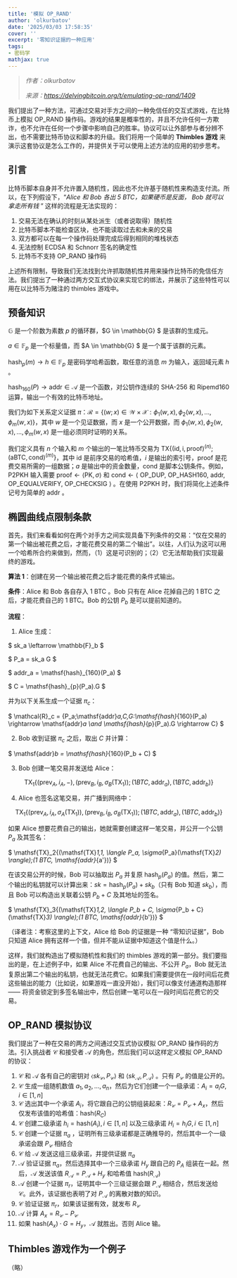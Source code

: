 ```yaml
---
title: '模拟 OP_RAND'
author: 'olkurbatov'
date: '2025/03/03 17:58:35'
cover: ''
excerpt: '零知识证据的一种应用'
tags:
- 密码学
mathjax: true
---
```



> *作者：olkurbatov*
> 
> *来源：<https://delvingbitcoin.org/t/emulating-op-rand/1409>*



我们提出了一种方法，可通过交易对手方之间的一种免信任的交互式游戏，在比特币上模拟 OP_RAND 操作码。游戏的结果是概率性的，并且不允许任何一方欺诈，也不允许在任何一个步骤中影响自己的胜率。协议可以让外部参与者分辨不出，也不需要比特币协议和脚本的升级。我们将用一个简单的 **Thimbles 游戏** 来演示这套协议是怎么工作的，并提供关于可以使用上述方法的应用的初步思考。

## 引言

比特币脚本自身并不允许置入随机性，因此也不允许基于随机性来构造支付流。所以，在下列假设下，“*Alice 和 Bob 各出 5 BTC，如果硬币是反面， Bob 就可以拿走所有钱* ” 这样的流程是无法实现的：

1. 交易无法在确认的时刻从某处派生（或者说取得）随机性
2. 比特币脚本不能检查区块，也不能读取过去和未来的交易
3. 双方都可以在每一个操作码处理完成后得到相同的堆栈状态
4. 无法控制 ECDSA 和 Schnorr 签名的确定性
5. 比特币不支持 OP_RAND 操作码 

上述所有限制，导致我们无法找到允许抓取随机性并用来操作比特币的免信任方法。我们提出了一种通过两方交互式协议来实现它的绑法，并展示了这些特性可以用在以比特币为赌注的 thimbles 游戏中。

## 预备知识

$\mathbb{G}$ 是一个阶数为素数 $p$ 的循环群，$G \in \mathbb{G} $ 是该群的生成元。

$a \in \mathbb{F}_p$ 是一个标量值，而 $A \in \mathbb{G} $ 是一个属于该群的元素。

$\mathsf{hash}_p(m) \rightarrow h\in \mathbb{F}_p$ 是密码学哈希函数，取任意的消息 $m$ 为输入，返回域元素 $h$ 。

$\mathsf{hash}_{160}(P) \rightarrow \mathsf{addr}\in \mathcal{A}$ 是一个函数，对公钥作连续的 SHA-256 和 Ripemd160 运算，输出一个有效的比特币地址。

我们为如下关系定义证据 $\pi$：$\mathcal{R} = \{(w;x) \in \mathcal{W} \times \mathcal{X}: \phi_1(w,x), \phi_2(w,x) , \dots, \phi_m(w,x)\}$，其中 $w$ 是一个见证数据，而 $x$ 是一个公开数据，而 $\phi_1(w,x), \phi_2(w,x) , \dots, \phi_m(w,x)$ 是一组必须同时证明的关系。

我们定义具有 $n$ 个输入和 $m$ 个输出的一笔比特币交易为 $\mathsf{TX}\{(\mathsf{id, i, proof})^{(n)};(\mathsf{a BTC, cond})^{(m)}\}$，其中 $\mathsf{id}$ 是前序交易的哈希值，$i$ 是输出的索引号，$\mathsf{proof}$ 是花费交易所需的一组数据；$a$ 是输出中的资金数量，$\mathsf{cond}$ 是脚本公钥条件。例如，P2PKH 输入需要 $\mathsf{proof} \leftarrow \langle \mathsf{PK}, \sigma\rangle$ 和 $\mathsf{cond}\leftarrow \langle$ OP_DUP, OP_HASH160, $\mathsf{addr}$, OP_EQUALVERIFY, OP_CHECKSIG $\rangle$ 。在使用 P2PKH 时，我们将简化上述条件记号为简单的 $\mathsf{addr}$ 。

## 椭圆曲线点限制条款

首先，我们来看看如何在两个对手方之间实现具备下列条件的交易：“仅在交易的第一个输出被花费之后，才能花费交易的第二个输出”。以往，人们认为这可以用一个哈希所合约来做到，然而，（1）这是可识别的；（2）它无法帮助我们实现最终的游戏。

**算法 1**：创建在另一个输出被花费之后才能花费的条件式输出。

**条件**：Alice 和 Bob 各自存入 1 BTC 。Bob 只有在 Alice 花掉自己的 1 BTC 之后，才能花费自己的 1 BTC。Bob 的公钥 $P_b$ 是可以提前知道的。

**流程**：

1. Alice 生成：

$ sk_a \leftarrow \mathbb{F}_b $

$ P_a = sk_a G $

$ addr_a = \mathsf{hash}_{160}(P_a) $

$ C = \mathsf{hash}_{p}(P_a).G $


并为以下关系生成一个证据 $\pi_c$：

$ \mathcal{R}_c = \{P_a;\mathsf{addr}_a,C,G:\mathsf{hash}_{160}(P_a) \rightarrow \mathsf{addr}_a \and \mathsf{hash}_{p}(P_a).G \rightarrow C\} $

2. Bob 收到证据 $\pi_c$ 之后，取出 $C$ 并计算：

$ \mathsf{addr}_b = \mathsf{hash}_{160}(P_b + C) $

3. Bob 创建一笔交易并发送给 Alice：

$$
\mathsf{TX}_1\{(\mathsf{prev}_A, i_A, -), (\mathsf{prev}_B, i_B, \sigma_B(\mathsf{TX}_1));(1BTC, \mathsf{addr}_a),(1BTC, \mathsf{addr}_b)\}
$$

4. Alice 也签名这笔交易，并广播到网络中：

$$
\mathsf{TX}_1\{(\mathsf{prev}_A, i_A, \sigma_A(\mathsf{TX}_1)), (\mathsf{prev}_B, i_B, \sigma_B(\mathsf{TX}_1));(1BTC, \mathsf{addr}_a),(1BTC, \mathsf{addr}_b)\}
$$

如果 Alice 想要花费自己的输出，她就需要创建这样一笔交易，并公开一个公钥 $P_a$ 及其签名：

$ \mathsf{TX}_2\{(\mathsf{TX}_1,1, \langle P_a, \sigma_{P_a}(\mathsf{TX}_2) \rangle);(1 BTC, \mathsf{addr}_{a'})\} $

在该交易公开的时候，Bob 可以抽取出 $P_a$ 并复原 $\mathsf{hash}_p(P_a)$ 的值。然后，第二个输出的私钥就可以计算出来：$sk = \mathsf{hash}_p(P_a) + sk_b$（只有 Bob 知道 $sk_b$），而且 Bob 可以构造出关联着公钥 $P_b + C$ 及其地址的签名。

$ \mathsf{TX}_3\{(\mathsf{TX}_1,2, \langle P_b + C, \sigma_{P_b + C}(\mathsf{TX}_3) \rangle);(1 BTC, \mathsf{addr}_{b'})\} $

（译者注：考察这里的上下文，Alice 给 Bob 的证据是一种 “零知识证据”，Bob 只知道 Alice 拥有这样一个值，但并不能从证据中知道这个值是什么。）

这样，我们就构造出了模拟随机性和我们的 thimbles 游戏的第一部分。我们要指出的是，在上述例子中，如果 Alice 不花费自己的输出、不公开 $P_a$，Bob 就无法复原出第二个输出的私钥，也就无法花费它。如果我们需要提供在一段时间后花费这些输出的能力（比如说，如果游戏一直没开始），我们可以像支付通道构造那样 —— 将资金锁定到多签名输出中，然后创建一笔可以在一段时间后花费它的交易。

## OP_RAND 模拟协议

我们提出了一种在交易的两方之间通过交互式协议模拟 OP_RAND 操作码的方法。引入挑战者 $\mathcal{C}$ 和接受者 $\mathcal{A}$ 的角色，然后我们可以这样定义模拟 OP_RAND 的协议：

1. $\mathcal{C}$ 和 $\mathcal{A}$ 各有自己的密钥对 $\langle sk_{\mathcal{C}}, P_{\mathcal{C}}\rangle$ 和 $\langle sk_{\mathcal{A}}, P_{\mathcal{A}}\rangle$ 。只有 $P_{\mathcal{C}}$ 的值是公开的。
2. $\mathcal{C}$ 生成一组随机数值 $a_1, a_2,\dots, a_n$，然后为它们创建一个一级承诺：$A_i = a_iG, i\in[1, n]$
3. $\mathcal{C}$ 选出其中一个承诺 $A_i$，将它跟自己的公钥组装起来：$R_{\mathcal{C}} = P_{\mathcal{C}}+A_x$，然后仅发布该值的哈希值：$\mathsf{hash}(R_C)$
4. $\mathcal{C}$ 创建二级承诺 $h_i = \mathsf{hash}(A_i), i \in[1,n]$ 以及三级承诺 $H_i = h_iG, i \in[1,n]$
5. $\mathcal{C}$ 创建一个证据 $\pi_a$ ，证明所有三级承诺都是正确推导的，然后其中一个一级承诺会跟 $P_{\mathcal{C}}$ 相结合
6. $\mathcal{C}$ 给 $\mathcal{A}$ 发送这组三级承诺，并提供证据 $\pi_a$ 
7. $\mathcal{A}$ 验证证据 $\pi_a$，然后选择其中一个三级承诺 $H_y$ 跟自己的 $P_A$ 组装在一起。然后，$\mathcal{A}$ 发送该值 $R_{\mathcal{A}}=P_{\mathcal{A}}+H_y$ 和哈希值 $\mathsf{hash}(R_{\mathcal{A}})$
8. $\mathcal{A}$ 创建一个证据 $\pi_r$，证明其中一个三级证据会跟 $P_{\mathcal{A}}$ 相结合，然后发送给 $\mathcal{C}$。此外，该证据也表明了对 $P_{\mathcal{A}}$ 的离散对数的知识。
9. $\mathcal{C}$ 验证证据 $\pi_r$，如果该证据有效，就发布 $R_{\mathcal{C}}$
10. $\mathcal{A}$ 计算 $A_x = R_{\mathcal{C}}-P_{\mathcal{C}}$
11. 如果 $\mathsf{hash}(A_x)\cdot G = H_y$，$\mathcal{A}$ 就胜出。否则 Alice 输。

## Thimbles 游戏作为一个例子

（略）